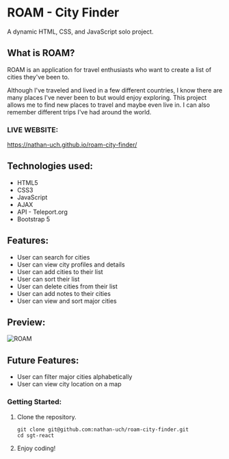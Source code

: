 # ROAM - City Finder

A dynamic HTML, CSS, and JavaScript solo project.

## What is ROAM?
ROAM is an application for travel enthusiasts who want to create a list of cities they've been to.

Although I've traveled and lived in a few different countries, I know there are many places I've never been to but would enjoy exploring. This project allows me to find new places to travel and maybe even live in. I can also remember different trips I've had around the world.

### LIVE WEBSITE:
https://nathan-uch.github.io/roam-city-finder/

## Technologies used:
* HTML5
* CSS3
* JavaScript
* AJAX
* API - Teleport.org
* Bootstrap 5

## Features:
* User can search for cities
* User can view city profiles and details
* User can add cities to their list
* User can sort their list
* User can delete cities from their list
* User can add notes to their cities
* User can view and sort major cities

## Preview:
![ROAM](assets/demo.gif)

## Future Features:
* User can filter major cities alphabetically
* User can view city location on a map

### Getting Started:
1. Clone the repository.
    ```shell
    git clone git@github.com:nathan-uch/roam-city-finder.git
    cd sgt-react
    ```
2. Enjoy coding!
